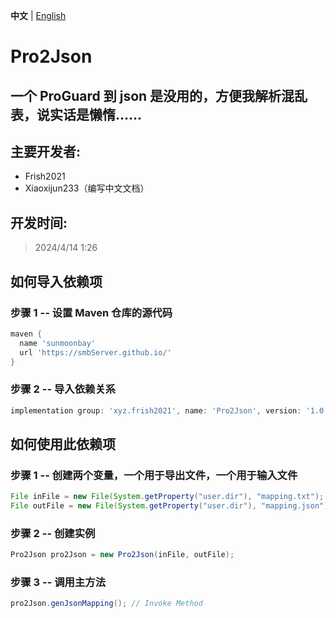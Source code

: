 **中文** | [English](https://github.com/smbServer/Pro2Json?tab=readme-ov-file)
# Pro2Json
## 一个 ProGuard 到 json 是没用的，方便我解析混乱表，说实话是懒惰......

## 主要开发者:
- Frish2021
- Xiaoxijun233（编写中文文档）

## 开发时间:
> 2024/4/14 1:26

## 如何导入依赖项
### 步骤 1 -- 设置 Maven 仓库的源代码
```gradle
maven {
  name 'sunmoonbay'
  url 'https://smbServer.github.io/'
}
```

### 步骤 2  -- 导入依赖关系
``` gradle
implementation group: 'xyz.frish2021', name: 'Pro2Json', version: '1.0.0'
```

## 如何使用此依赖项

### 步骤 1 -- 创建两个变量，一个用于导出文件，一个用于输入文件
``` java
File inFile = new File(System.getProperty("user.dir"), "mapping.txt"); // input ProGuard mapping
File outFile = new File(System.getProperty("user.dir"), "mapping.json"); // output json mapping
```

### 步骤 2  -- 创建实例
```java
Pro2Json pro2Json = new Pro2Json(inFile, outFile);
```

### 步骤 3  -- 调用主方法
```java
pro2Json.genJsonMapping(); // Invoke Method
```
